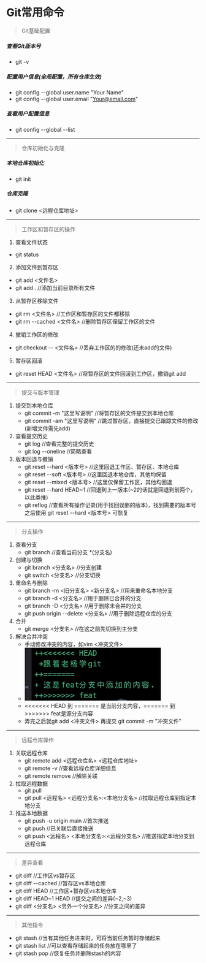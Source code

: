 # Git常用命令
> Git基础配置
##### 查看Git版本号
  - git -v
##### 配置用户信息(全局配置，所有仓库生效)
  - git config --global user.name "Your Name"
  - git config --global user.email "Your@email.com"
##### 查看用户配置信息
  - git config --global --list
---
> 仓库初始化与克隆
##### 本地仓库初始化
  - git init
##### 仓库克隆
  - git clone <远程仓库地址>
---
> 工作区和暂存区的操作
1. 查看文件状态
  - git status
2. 添加文件到暂存区
  - git add <文件名>
  - git add .                   //添加当前目录所有文件
3. 从暂存区移除文件
  - git rm <文件名>             //工作区和暂存区的文件都移除
  - git rm --cached <文件名>    //删除暂存区保留工作区的文件
4. 撤销工作区的修改
  - git checkout -- <文件名>    //丢弃工作区的的修改(还未add的文件)
5. 暂存区回滚
  - git reset HEAD <文件名>     //将暂存区的文件回滚到工作区，撤销git add
---
> 提交与版本管理
1. 提交到本地仓库
   - git commit -m "这里写说明" //将暂存区的文件提交到本地仓库
   - git commit -am "这里写说明" //跳过暂存区，直接提交已跟踪文件的修改(新增文件需先add)
2. 查看提交历史
   - git log                   //查看完整的提交历史
   - git log --oneline         //简略查看
3. 版本回退与撤销
   - git reset --hard <版本号>  //这里回退工作区、暂存区、本地仓库
   - git reset --soft <版本号>  //这里回退本地仓库，其他均保留
   - git reset --mixed <版本号> //这里仅保留工作区，其他均回退
   - git reset --hard HEAD~1    //回退到上一版本(~2的话就是回退到前两个，以此类推)
   - git reflog                 //查看所有操作记录(用于找回误删的版本)，找到需要的版本号之后使用 git reset --hard <版本号> 可恢复
--- 
> 分支操作
1. 查看分支
   - git branch                 //查看当前分支 *(分支名)
2. 创建与切换
   - git branch <分支名>        //分支创建
   - git switch <分支名>        //分支切换
3. 重命名与删除
   - git branch -m <旧分支名> <新分支名>  //用来重命名本地分支
   - git branch -d <分支名>     //用于删除已合并的分支
   - git branch -D <分支名>     //用于删除未合并的分支
   - git push origin --delete <分支名> //用于删除远程仓库的分支
4. 合并
   - git merge <分支名>  //在这之前先切换到主分支
5. 解决合并冲突
   - 手动修改冲突的内容，如vim <冲突文件>
   - ![冲突演示](https://github.com/xzdxxx/github-tutor/blob/main/demo.png?raw=true)
   - <<<<<<< HEAD 到 ======= 是当前分支内容，======= 到 >>>>>>> feat是源分支内容
   - 弄完之后就git add <冲突文件> 再提交 git commit -m "冲突文件"
---
> 远程仓库操作
1. 关联远程仓库
   - git remote add <远程仓库名> <远程仓库地址>
   - git remote -v           //查看远程仓库详细信息
   - git remote remove       //解除关联
2. 拉取远程数据
   - git pull
   - git pull <远程名> <远程分支名>:<本地分支名> //拉取远程仓库到指定本地分支
3. 推送本地数据
   - git push -u origin main    //首次推送
   - git push                   //已关联后直接推送
   - git push <远程名> <本地分支名>:<远程分支名>    //推送指定本地分支到远程仓库
---
> 差异查看
- git diff                //工作区vs暂存区
- git diff --cached       //暂存区vs本地仓库
- git diff HEAD         //工作区+暂存区vs本地仓库
- git diff HEAD~1 HEAD    //提交之间的差异(~2,~3)
- git diff <分支名> <另外一个分支名>    //分支之间的差异
---
> 其他指令
- git stash              //当有其他任务进来时，可将当前任务暂时存储起来
- git stash list         //可以查看存储起来的任务放在哪里了
- git stash pop          //恢复任务并删除stash的内容
